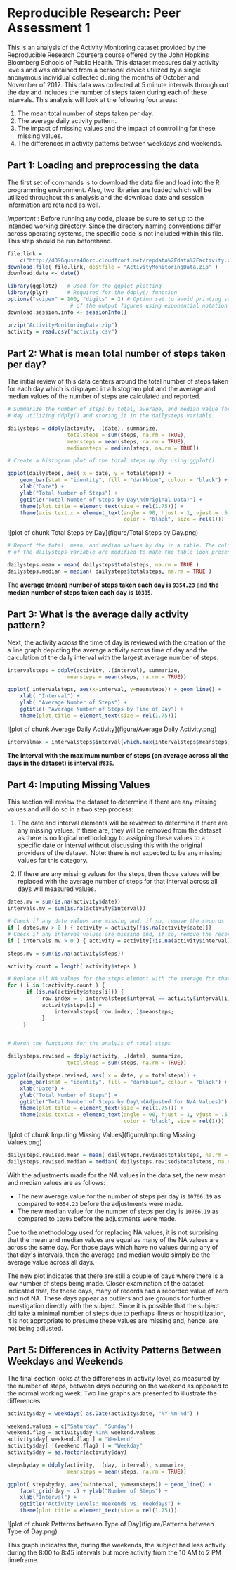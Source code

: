 # Reproducible Research: Peer Assessment 1

This is an analysis of the Activity Monitoring dataset provided by the Reproducible Research Coursera course offered by the John Hopkins Bloomberg Schools of Public Health. This dataset measures daily activity levels and was obtained from a personal device utilized by a single anonymous individual collected during the months of October and November of 2012. This data was collected at 5 minute intervals through out the day and includes the number of steps taken during each of these intervals. This analysis will look at the following four areas:

1. The mean total number of steps taken per day.
2. The average daily activity pattern.
3. The impact of missing values and the impact of controlling for these missing values.
4. The differences in activity patterns between weekdays and weekends.

## Part 1: Loading and preprocessing the data

The first set of commands is to download the data file and load into the R programming environment. Also, two libraries are loaded which will be utilized throughout this analysis and the download date and session information are retained as well.

*Important* : Before running any code, please be sure to set up to the intended working directory. Since the directory naming conventions differ across operating systems, the specific code is not included within this file. This step should be run beforehand.


```r
file.link = 
    c("http://d396qusza40orc.cloudfront.net/repdata%2Fdata%2Factivity.zip") ;
download.file( file.link, destfile = "ActivityMonitoringData.zip" )
download.date <- date()

library(ggplot2)   # Used for the ggplot plotting
library(plyr)      # Required for the ddply() function
options("scipen" = 100, "digits" = 2) # Option set to avoid printing some of
                    # of the output figures using exponential notation
download.session.info <- sessionInfo()

unzip("ActivityMonitoringData.zip")
activity = read.csv("activity.csv")
```

## Part 2: What is mean total number of steps taken per day?

The initial review of this data centers around the total number of steps taken for each day which is displayed in a histogram plot and the average and median values of the number of steps are calculated and reported.  


```r
# Summarize the number of steps by total, average, and median value for each
# day utilizing ddply() and storing it in the dailysteps variable.

dailysteps = ddply(activity, .(date), summarize, 
                   totalsteps = sum(steps, na.rm = TRUE),
                   meansteps = mean(steps, na.rm = TRUE),
                   mediansteps = median(steps, na.rm = TRUE))

# Create a histogram plot of the total steps by day using ggplot()

ggplot(dailysteps, aes( x = date, y = totalsteps)) + 
    geom_bar(stat = "identity", fill = "darkblue", colour = "black") + 
    xlab("Date") + 
    ylab("Total Number of Steps") + 
    ggtitle("Total Number of Steps by Day\n(Original Data)") +
    theme(plot.title = element_text(size = rel(1.75))) +
    theme(axis.text.x = element_text(angle = 90, hjust = 1, vjust = .5,
                                     color = "black", size = rel(1)))
```

![plot of chunk Total Steps by Day](figure/Total Steps by Day.png) 

```r
# Report the total, mean, and median values by day in a table. The column names
# of the dailysteps variable are modified to make the table look presentable.

dailysteps.mean = mean( dailysteps$totalsteps, na.rm = TRUE )
dailysteps.median = median( dailysteps$totalsteps, na.rm = TRUE )
```

The **average (mean) number of steps taken each day is ``9354.23``** and **the median number of steps taken each day is ``10395``.**

## Part 3: What is the average daily activity pattern?

Next, the activity across the time of day is reviewed with the creation of the a line graph depicting the average activity across time of day and the calculation of the daily interval with the largest average number of steps.


```r
intervalsteps = ddply(activity, .(interval), summarize, 
                   meansteps = mean(steps, na.rm = TRUE))

ggplot( intervalsteps, aes(x=interval, y=meansteps)) + geom_line() +
    xlab( "Interval") + 
    ylab( "Average Number of Steps") +
    ggtitle( "Average Number of Steps by Time of Day") + 
    theme(plot.title = element_text(size = rel(1.75)))
```

![plot of chunk Average Daily Activity](figure/Average Daily Activity.png) 

```r
intervalmax = intervalsteps$interval[which.max(intervalsteps$meansteps)]        
```

**The interval with the maximum number of steps (on average across all the days in the dataset) is interval #``835``.**

## Part 4: Imputing Missing Values

This section will review the dataset to determine if there are any missing values and will do so in a two step process:

1. The date and interval elements will be reviewed to determine if there are any missing values. If there are, they will be removed from the dataset as there is no logical methodology to assigning these values to a specific date or interval without discussing this with the original providers of the dataset. Note: there is not expected to be any missing values for this category.

2. If there are any missing values for the steps, then those values will be replaced with the average number of steps for that interval across all days will measured values.


```r
dates.mv = sum(is.na(activity$date))
intervals.mv = sum(is.na(activity$interval))

# Check if any date values are missing and, if so, remove the records
if ( dates.mv > 0 ) { activity = activity[!is.na(activity$date)]}
# Check if any interval values are missing and, if so, remove the records
if ( intervals.mv > 0 ) { activity = activity[!is.na(activity$interval)]}

steps.mv = sum(is.na(activity$steps))

activity.count = length( activity$steps )

# Replace all NA values for the steps element with the average for that interval
for ( i in 1:activity.count ) {
      if (is.na(activity$steps[i])) {
           row.index = ( intervalsteps$interval == activity$interval[i] );
           activity$steps[i] = 
               intervalsteps[ row.index, ]$meansteps;
           }
     }


# Rerun the functions for the analyis of total steps

dailysteps.revised = ddply(activity, .(date), summarize, 
                   totalsteps = sum(steps, na.rm = TRUE))

ggplot(dailysteps.revised, aes( x = date, y = totalsteps)) + 
    geom_bar(stat = "identity", fill = "darkblue", colour = "black") + 
    xlab("Date") + 
    ylab("Total Number of Steps") + 
    ggtitle("Total Number of Steps by Day\n(Adjusted for N/A Values)") +
    theme(plot.title = element_text(size = rel(1.75))) +
    theme(axis.text.x = element_text(angle = 90, hjust = 1, vjust = .5,
                                     color = "black", size = rel(1)))
```

![plot of chunk Imputing Missing Values](figure/Imputing Missing Values.png) 

```r
dailysteps.revised.mean = mean( dailysteps.revised$totalsteps, na.rm = TRUE )
dailysteps.revised.median = median( dailysteps.revised$totalsteps, na.rm = TRUE)
```

With the adjustments made for the NA values in the data set, the new mean and median values are as follows:

- The new average value for the number of steps per day is ``10766.19`` as compared to ``9354.23`` before the adjustments were made.
- The new median value for the number of steps per day is ``10766.19`` as compared to ``10395`` before the adjustments were made.

Due to the methodology used for replacing NA values, it is not surprising that the mean and median values are equal as many of the NA values are across the same day. For those days which have no values during any of that day's intervals, then the average and median would simply be the average value across all days.

The new plot indicates that there are still a couple of days where there is a low number of steps being made. Closer examination of the dataset indicated that, for these days, many of records had a recorded value of zero and not NA. These days appear as outliers and are grounds for further investigation directly with the subject. Since it is possible that the subject did take a minimal number of steps due to perhaps illness or hospitilization, it is not appropriate to presume these values are missing and, hence, are not being adjusted.


## Part 5: Differences in Activity Patterns Between Weekdays and Weekends

The final section looks at the differences in activity level, as measured by the number of steps, between days occuring on the weekend as opposed to the normal working week. Two line graphs are presented to illustrate the differences.



```r
activity$day = weekdays( as.Date(activity$date, "%Y-%m-%d") )

weekend.values = c("Saturday", "Sunday")
weekend.flag = activity$day %in% weekend.values
activity$day[ weekend.flag ] = "Weekend"
activity$day[ !(weekend.flag) ] = "Weekday"
activity$day = as.factor(activity$day)

stepsbyday = ddply(activity, .(day, interval), summarize, 
                   meansteps = mean(steps, na.rm = TRUE))

ggplot( stepsbyday, aes(x=interval, y=meansteps)) + geom_line() +
    facet_grid(day ~ .) + ylab("Number of Steps") +
    xlab("Interval") +
    ggtitle("Activity Levels: Weekends vs. Weekdays") + 
    theme(plot.title = element_text(size = rel(1.75)))
```

![plot of chunk Patterns between Type of Day](figure/Patterns between Type of Day.png) 

This graph indicates the, during the weekends, the subject had less activity during the 8:00 to 8:45 intervals but more activity from the 10 AM to 2 PM timeframe. 
